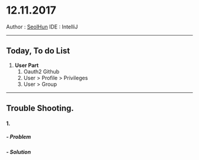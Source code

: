 # 12.11.2017
Author : [SeolHun](https://github.com/SeolHun)
IDE : IntelliJ

---
## Today, To do List
1. **User Part**
	1. Oauth2 Github
	2. User > Profile > Privileges
	3. User > Group

---
## Trouble Shooting.
#### 1. 
##### - Problem

##### - Solution
